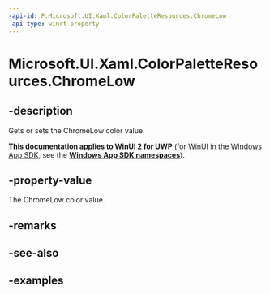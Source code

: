 ```yaml
---
-api-id: P:Microsoft.UI.Xaml.ColorPaletteResources.ChromeLow
-api-type: winrt property
---
```


<!-- Property syntax.
public IReference<Color> ChromeLow { get;  set; }
-->

# Microsoft.UI.Xaml.ColorPaletteResources.ChromeLow

## -description

Gets or sets the ChromeLow color value.

**This documentation applies to WinUI 2 for UWP** (for [WinUI](/windows/apps/winui/winui3/) in the [Windows App SDK](/windows/apps/windows-app-sdk/), see the **[Windows App SDK namespaces](/windows/windows-app-sdk/api/winrt/)**).

## -property-value

The ChromeLow color value.

## -remarks

## -see-also

## -examples

